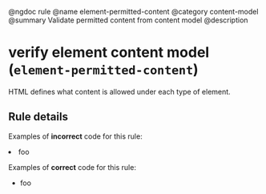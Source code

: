@ngdoc rule
@name element-permitted-content
@category content-model
@summary Validate permitted content from content model
@description

# verify element content model (`element-permitted-content`)

HTML defines what content is allowed under each type of element.

## Rule details

Examples of **incorrect** code for this rule:

<validate name="incorrect" rules="element-permitted-content">
    <!-- <li> is only allowed with <ul> or <ol> as parent -->
    <div>
        <li>foo</li>
    </div>
</validate>

Examples of **correct** code for this rule:

<validate name="correct" rules="element-permitted-content">
    <ul>
        <li>foo</li>
    </ul>
</validate>
